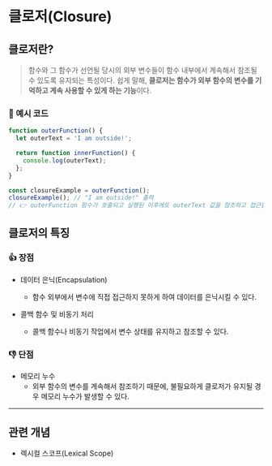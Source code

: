 # 클로저(Closure)

## 클로저란?

> 함수와 그 함수가 선언될 당시의 외부 변수들이 함수 내부에서 계속해서 참조될 수 있도록 유지되는 특성이다. 쉽게 말해, **클로저는 함수가 외부 함수의 변수를 기억하고 계속 사용할 수 있게 하는 기능**이다.

### 📜 예시 코드

```javascript
function outerFunction() {
  let outerText = 'I am outside!';

  return function innerFunction() {
    console.log(outerText);
  };
}

const closureExample = outerFunction();
closureExample(); // "I am outside!" 출력
// 👉 outerFunction 함수가 호출되고 실행된 이후에도 outerText 값을 참조하고 접근할 수 있음
```

## 클로저의 특징

### 👍 장점

- 데이터 은닉(Encapsulation)

  - 함수 외부에서 변수에 직접 접근하지 못하게 하여 데이터를 은닉시킬 수 있다.

- 콜백 함수 및 비동기 처리
  - 콜백 함수나 비동기 작업에서 변수 상태를 유지하고 참조할 수 있다.

### 👎 단점

- 메모리 누수
  - 외부 함수의 변수를 계속해서 참조하기 때문에, 불필요하게 클로저가 유지될 경우 메모리 누수가 발생할 수 있다.

---

## 관련 개념

- 렉시컬 스코프(Lexical Scope)
